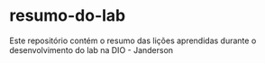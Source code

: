 # resumo-do-lab
Este repositório contém o resumo das lições aprendidas durante o desenvolvimento do lab na DIO - Janderson
